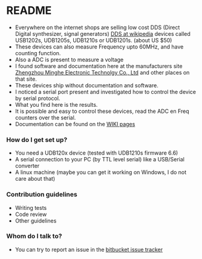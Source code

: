 # README #

* Everywhere on the internet shops are selling low cost DDS (Direct Digital synthesizer, signal generators) [DDS at wikipedia](http://en.wikipedia.org/wiki/Direct_digital_synthesizer) devices called USB1202s, UDB1205s, UDB1210s or UDB1201s. (about US $50)
* These devices can also measure Frequency upto 60MHz, and have counting function.
* Also a ADC is present to measure a voltage
* I found software and documentation here at the manufacturers site  [Zhengzhou Minghe Electronic Technolgy Co., Ltd](http://www.mhinstek.com/down/html/?83.html) and other places on that site.
* These devices ship without documentation and software.
* I noticed a serial port present and investigated how to control the device by serial protocol.
* What you find here is the results. 
* It is possible and easy to control these devices, read the ADC en Freq counters over the serial.
* Documentation can be found on the [WIKI pages](https://bitbucket.org/tweetand/udb120x/wiki) 

### How do I get set up? ###

* You need a UDB120x device (tested with UDB1210s firmware 6.6)
* A serial connection to your PC (by TTL level serial) like a USB/Serial converter
* A linux machine (maybe you can get it working on Windows, I do not care about that)

### Contribution guidelines ###

* Writing tests
* Code review
* Other guidelines

### Whom do I talk to? ###

* You can try to report an issue in the [bitbucket issue tracker](https://bitbucket.org/tweetand/udb120x/issues)
